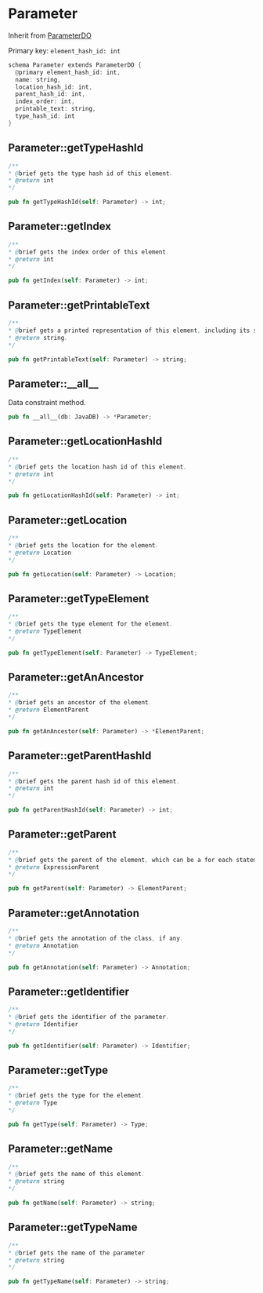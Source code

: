 # Parameter

Inherit from [ParameterDO](./ParameterDO.md)

Primary key: `element_hash_id: int`

```rust
schema Parameter extends ParameterDO {
  @primary element_hash_id: int,
  name: string,
  location_hash_id: int,
  parent_hash_id: int,
  index_order: int,
  printable_text: string,
  type_hash_id: int
}
```
## Parameter::getTypeHashId

```java
/**
* @brief gets the type hash id of this element.
* @return int
*/
```
```rust
pub fn getTypeHashId(self: Parameter) -> int;
```
## Parameter::getIndex

```java
/**
* @brief gets the index order of this element.
* @return int
*/
```
```rust
pub fn getIndex(self: Parameter) -> int;
```
## Parameter::getPrintableText

```java
/**
* @brief gets a printed representation of this element, including its structure where applicable.
* @return string.
*/
```
```rust
pub fn getPrintableText(self: Parameter) -> string;
```
## Parameter::\_\_all\_\_

Data constraint method.

```rust
pub fn __all__(db: JavaDB) -> *Parameter;
```
## Parameter::getLocationHashId

```java
/**
* @brief gets the location hash id of this element.
* @return int
*/
```
```rust
pub fn getLocationHashId(self: Parameter) -> int;
```
## Parameter::getLocation

```java
/**
* @brief gets the location for the element.
* @return Location
*/
```
```rust
pub fn getLocation(self: Parameter) -> Location;
```
## Parameter::getTypeElement

```java
/**
* @brief gets the type element for the element.
* @return TypeElement
*/
```
```rust
pub fn getTypeElement(self: Parameter) -> TypeElement;
```
## Parameter::getAnAncestor

```java
/**
* @brief gets an ancestor of the element.
* @return ElementParent 
*/
```
```rust
pub fn getAnAncestor(self: Parameter) -> *ElementParent;
```
## Parameter::getParentHashId

```java
/**
* @brief gets the parent hash id of this element.
* @return int
*/
```
```rust
pub fn getParentHashId(self: Parameter) -> int;
```
## Parameter::getParent

```java
/**
* @brief gets the parent of the element, which can be a for each statement, lambda expression, a callable, or a catch clause section.
* @return ExpressionParent 
*/
```
```rust
pub fn getParent(self: Parameter) -> ElementParent;
```
## Parameter::getAnnotation

```java
/**
* @brief gets the annotation of the class, if any.
* @return Annotation 
*/
```
```rust
pub fn getAnnotation(self: Parameter) -> Annotation;
```
## Parameter::getIdentifier

```java
/**
* @brief gets the identifier of the parameter. 
* @return Identifier 
*/
```
```rust
pub fn getIdentifier(self: Parameter) -> Identifier;
```
## Parameter::getType

```java
/**
* @brief gets the type for the element.
* @return Type
*/
```
```rust
pub fn getType(self: Parameter) -> Type;
```
## Parameter::getName

```java
/**
* @brief gets the name of this element.
* @return string
*/
```
```rust
pub fn getName(self: Parameter) -> string;
```
## Parameter::getTypeName

```java
/**
* @brief gets the name of the parameter
* @return string 
*/
```
```rust
pub fn getTypeName(self: Parameter) -> string;
```
